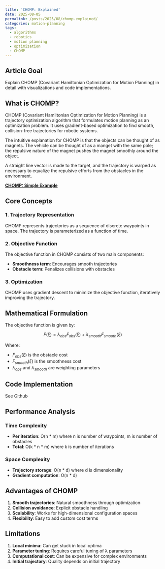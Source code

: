 ```yaml
---
title: 'CHOMP: Explained'
date: 2025-08-05
permalink: /posts/2025/08/chomp-explained/
categories: motion-planning
tags:
  - algorithms
  - robotics
  - motion planning
  - optimization
  - CHOMP
---
```


## Article Goal
Explain CHOMP (Covariant Hamiltonian Optimization for Motion Planning) in detail with visualizations and code implementations.

## What is CHOMP?

CHOMP (Covariant Hamiltonian Optimization for Motion Planning) is a trajectory optimization algorithm that formulates motion planning as an optimization problem. It uses gradient-based optimization to find smooth, collision-free trajectories for robotic systems.

The intuitive explanation for CHOMP is that the objects can be thought of as magnets. The vehicle can be thought of as a manget with the same pole; the repulsive nature of the magnet pushes the magnet smoothly around the object. 

A straight line vector is made to the target, and the trajectory is warped as necessary to equalize the repulsive efforts from the obstacles in the environment. 

**[CHOMP: Simple Example](/files/CHOMP.pdf)**


## Core Concepts

### 1. Trajectory Representation
CHOMP represents trajectories as a sequence of discrete waypoints in space. The trajectory is parameterized as a function of time.

### 2. Objective Function
The objective function in CHOMP consists of two main components:
- **Smoothness term**: Encourages smooth trajectories
- **Obstacle term**: Penalizes collisions with obstacles

### 3. Optimization
CHOMP uses gradient descent to minimize the objective function, iteratively improving the trajectory.

## Mathematical Formulation

The objective function is given by:

$$F(\xi) = \lambda_{obs} F_{obs}(\xi) + \lambda_{smooth} F_{smooth}(\xi)$$

Where:
- $F_{obs}(\xi)$ is the obstacle cost
- $F_{smooth}(\xi)$ is the smoothness cost
- $\lambda_{obs}$ and $\lambda_{smooth}$ are weighting parameters

## Code Implementation
See Github


## Performance Analysis

### Time Complexity
- **Per iteration**: O(n * m) where n is number of waypoints, m is number of obstacles
- **Total**: O(k * n * m) where k is number of iterations

### Space Complexity
- **Trajectory storage**: O(n * d) where d is dimensionality
- **Gradient computation**: O(n * d)

## Advantages of CHOMP

1. **Smooth trajectories**: Natural smoothness through optimization
2. **Collision avoidance**: Explicit obstacle handling
3. **Scalability**: Works for high-dimensional configuration spaces
4. **Flexibility**: Easy to add custom cost terms

## Limitations

1. **Local minima**: Can get stuck in local optima
2. **Parameter tuning**: Requires careful tuning of λ parameters
3. **Computational cost**: Can be expensive for complex environments
4. **Initial trajectory**: Quality depends on initial trajectory
